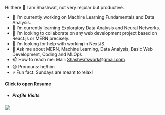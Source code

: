 Hi there 👋
I am Shashwat, not very regular but productive.

- 🔭 I’m currently working on Machine Learning Fundamentals and Data Analysis.
- 🌱 I’m currently learning Exploratory Data Analysis and Neural Networks.
- 👯 I’m looking to collaborate on any web development project based on React.js or MERN precisely.
- 🤔 I’m looking for help with working in NextJS.
- 💬 Ask me about MERN, Machine Learning, Data Analysis, Basic Web Development, Coding and MLOps.
- 📫 How to reach me: Mail: Shashwatswork@gmail.com
- 😄 Pronouns: he/him
- ⚡ Fun fact: Sundays are meant to relax!

<a href = "https://drive.google.com/file/d/17Zq4Tt6xLBDJ02S8FJjWAOYikDZ4Ev0Z/view?usp=drive_link" target=none style='text-decoration: none;'><b> Click to open Resume</b></a>
- <h5><b>Profile Visits</b></h5>
<img src="https://profile-counter.glitch.me/shashwatsrii/count.svg" />
